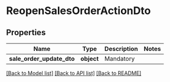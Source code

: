 # ReopenSalesOrderActionDto

## Properties
Name | Type | Description | Notes
------------ | ------------- | ------------- | -------------
**sale_order_update_dto** | **object** | Mandatory | 

[[Back to Model list]](../README.md#documentation-for-models) [[Back to API list]](../README.md#documentation-for-api-endpoints) [[Back to README]](../README.md)


